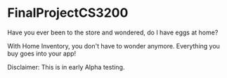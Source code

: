 # FinalProjectCS3200

Have you ever been to the store and wondered, do I have eggs at home?

With Home Inventory, you don't have to wonder anymore. Everything you buy goes into your app!

Disclaimer: This is in early Alpha testing. 
